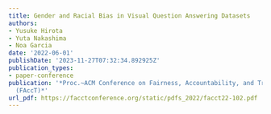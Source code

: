 ```yaml
---
title: Gender and Racial Bias in Visual Question Answering Datasets
authors:
- Yusuke Hirota
- Yuta Nakashima
- Noa Garcia
date: '2022-06-01'
publishDate: '2023-11-27T07:32:34.892925Z'
publication_types:
- paper-conference
publication: '*Proc.~ACM Conference on Fairness, Accountability, and Transparency
  (FAccT)*'
url_pdf: https://facctconference.org/static/pdfs_2022/facct22-102.pdf
---
```

